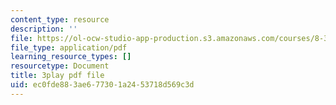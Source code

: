 ```yaml
---
content_type: resource
description: ''
file: https://ol-ocw-studio-app-production.s3.amazonaws.com/courses/8-333-statistical-mechanics-i-statistical-mechanics-of-particles-fall-2013/ec0fde883ae677301a2453718d569c3d_4RX_lpoGRBg.pdf
file_type: application/pdf
learning_resource_types: []
resourcetype: Document
title: 3play pdf file
uid: ec0fde88-3ae6-7730-1a24-53718d569c3d
---
```

